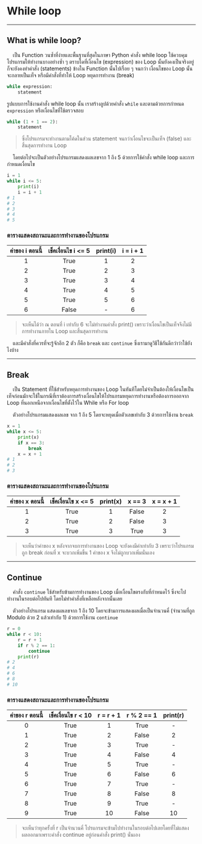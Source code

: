 # While loop

---

## What is while loop?
&nbsp;&nbsp;&nbsp;&nbsp;เป็น Function วนซ้ำที่ง่ายและพื้นฐานที่สุดในภาษา Python คำสั่ง while loop ใช้ควบคุมโปรแกรมให้ทำงานบางอย่างซ้ำ ๆ ตราบใดที่เงื่อนไข (expression)  ของ Loop นั้นยังคงเป็นจริงอยู่ ก็จะยังคงทำคำสั่ง (statements) ข้างใน Function นั้นไปเรื่อย ๆ จนกว่า เงื่อนไขของ Loop นั้นจะกลายเป็นเท็จ หรือมีคำสั่งที่ทำให้ Loop หยุดการทำงาน (break)

```python
while expression:
    statement
```

รูปแบบการใช้งานคำสั่ง while loop นั้น เราสร้างลูปด้วยคำสั่ง ```while``` และตามด้วยการกำหนด ```expression``` หรือเงื่อนไขที่ใช้ตรวจสอบ

```python
while (1 + 1 == 2):
    statement
```

> ซึ่งโปรแกรมจะทำงานตามโค้ดในส่วน statement จนกว่าเงื่อนไขจะเป็นเท็จ (false) และสิ้นสุดการทำงาน Loop 

&nbsp;&nbsp;&nbsp;&nbsp;โดยต่อไปจะเป็นตัวอย่างโปรแกรมแสดงผลเลขจาก 1 ถึง 5 ด้วยการใช้คำสั่ง while loop และการกำหนดเงื่อนไข

```python
i = 1
while i <= 5:
    print(i)
    i = i + 1
# 1
# 2
# 3
# 4
# 5
```

### ตารางแสดงสถานะและการทำงานของโปรแกรม

| ค่าของ i ตอนนี้ | เช็คเงื่อนไข i <= 5 | print(i) | i = i + 1 |
|:------------:|:----------------:|:--------:|:---------:|
|       1      |       True       |     1    |     2     |
|       2      |       True       |     2    |     3     |
|       3      |       True       |     3    |     4     |
|       4      |       True       |     4    |     5     |
|       5      |       True       |     5    |     6     |
|       6      |       False      |     -    |     6     |

> จะเห็นได้ว่า ณ ตอนที่ i เท่ากับ 6 จะไม่ทำงานคำสั่ง print() เพราะว่าเงื่อนไขเป็นเท็จจึงไม่มีการทำงานภายใน Loop และสิ้นสุดการทำงาน

&nbsp;&nbsp;&nbsp;&nbsp;และมีคำสั่งที่ควรที่จะรู้จักอีก 2 ตัว ก็คือ ```break``` และ ```continue``` ซึ่งเรามาดูวิธีใช้กันดีกว่าว่าใช้ยังไงบ้าง

---

## Break

&nbsp;&nbsp;&nbsp;&nbsp;เป็น Statement ที่ใช้สำหรับหยุดการทำงานของ Loop ในทันทีโดยไม่จำเป็นต้องให้เงื่อนไขเป็นเท็จก่อนมักจะใช้ในกรณีที่เราต้องการสร้างเงื่อนไขให้โปรแกรมหยุดการทำงานหรือต้องการออกจาก Loop ที่นอกเหนือจากเงื่อนไขที่ตั้งไว้ใน While หรือ For loop 

&nbsp;&nbsp;&nbsp;&nbsp;ตัวอย่างโปรแกรมแสดงผลเลข จาก 1 ถึง 5 โดยจะหยุดเมื่อตัวเลขเท่ากับ 3 ด้วยการใช้งาน ```break```

```python
x = 1
while x <= 5:
    print(x)
    if x == 3:
        break
    x = x + 1
# 1
# 2
# 3
```

### ตารางแสดงสถานะและการทำงานของโปรแกรม

| ค่าของ x ตอนนี้ | เช็คเงื่อนไข x <= 5 | print(x) | x == 3 | x = x + 1 |
|:------------:|:----------------:|:--------:|:------:|:---------:|
|       1      |       True       |     1    |  False |     2     |
|       2      |       True       |     2    |  False |     3     |
|       3      |       True       |     3    |  True  |     3     |

> จะเห็นว่าค่าของ x หลังจากจบการทำงานของ Loop จะยังคงมีค่าเท่ากับ 3 เพราะว่าโปรแกรมถูก break ก่อนที่ x จะบวกเพิ่มขึ้น 1 ค่าของ x จึงไม่ถูกบวกเพิ่มนั่นเอง

---

## Continue

&nbsp;&nbsp;&nbsp;&nbsp;คำสั่ง ```continue``` ใช้สำหรับข้ามการทำงานของ Loop เมื่อเงื่อนไขตรงกับที่กำหนดไว้ ซึ่งจะไปทำงานในรอบต่อไปทันที โดยไม่ทำคำสั่งที่เหลือหลังจากนั้นเลย 

&nbsp;&nbsp;&nbsp;&nbsp;ตัวอย่างโปรแกรม แสดงผลเลขจาก 1 ถึง 10 โดยจะข้ามการแสดงผลเมื่อเป็นจำนวนคี่ (จำนวนที่ถูก Modulo ด้วย 2 แล้วเท่ากับ 1) ด้วยการใช้งาน ```continue```

```python
r = 0
while r < 10:
    r = r + 1
    if r % 2 == 1:
        continue
    print(r)
# 2
# 4
# 6
# 8
# 10
```

### ตารางแสดงสถานะและการทำงานของโปรแกรม

| ค่าของ r ตอนนี้ | เช็คเงื่อนไข r < 10 | r = r + 1 | r % 2 == 1 | print(r) |
|:------------:|:----------------:|:---------:|:----------:|:--------:|
|       0      |       True       |     1     |    True    |     -    |
|       1      |       True       |     2     |    False   |     2    |
|       2      |       True       |     3     |    True    |     -    |
|       3      |       True       |     4     |    False   |     4    |
|       4      |       True       |     5     |    True    |     -    |
|       5      |       True       |     6     |    False   |     6    |
|       6      |       True       |     7     |    True    |     -    |
|       7      |       True       |     8     |    False   |     8    |
|       8      |       True       |     9     |    True    |     -    |
|       9      |       True       |     10    |    False   |    10    |

> จะเห็นว่าทุกครั้งที่ r เป็นจำนวนคี่ โปรแกรมจะข้ามไปทำงานในรอบต่อไปเลยโดยที่ไม่แสดงผลออกมาเพราะคำสั่ง continue อยู่ก่อนคำสั่ง print() นั่นเอง
